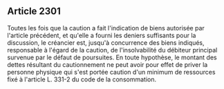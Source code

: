 Article 2301
----
Toutes les fois que la caution a fait l'indication de biens autorisée par
l'article précédent, et qu'elle a fourni les deniers suffisants pour la
discussion, le créancier est, jusqu'à concurrence des biens indiqués,
responsable à l'égard de la caution, de l'insolvabilité du débiteur principal
survenue par le défaut de poursuites. En toute hypothèse, le montant des dettes
résultant du cautionnement ne peut avoir pour effet de priver la personne
physique qui s'est portée caution d'un minimum de ressources fixé à l'article L.
331-2 du code de la consommation.
